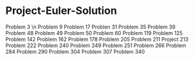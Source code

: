 # Project-Euler-Solution

Problem 3 \n
Problem 9
Problem 17
Problen 31
Problem 35
Problem 39
Problem 48
Problem 49
Problem 50
Problem 60
Problem 119
Problem 125
Problem 142
Problem 162
Problem 178
Problem 205
Problem 211
Project 213
Problem 222
Problem 240
Problem 249
Problem 251
Problem 266
Problem 284
Problem 290
Problem 304
Problem 307
Problem 340
